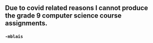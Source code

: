 ## Due to covid related reasons I cannot produce the grade 9 computer science course assignments.

### `-mblais`